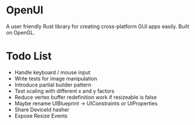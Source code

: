 # OpenUI
A user friendly Rust library for creating cross-platform GUI apps easily. Built on OpenGL.

# Todo List
* Handle keyboard / mouse input
* Write tests for image manipulation
* Introduce partial builder pattern
* Test scaling with different x and y factors
* Reduce vertex buffer redefinition work if resizeable is false
* Maybe rename UIBlueprint -> UIConstraints or UIProperties
* Share DeviceId hasher
* Expose Resize Events